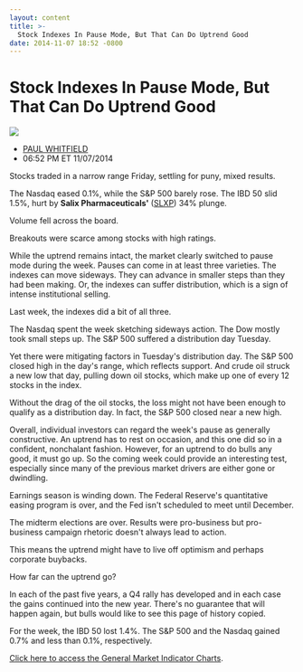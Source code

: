 ```yaml
---
layout: content
title: >-
  Stock Indexes In Pause Mode, But That Can Do Uptrend Good
date: 2014-11-07 18:52 -0800
---
```



Stock Indexes In Pause Mode, But That Can Do Uptrend Good
==========================================================


![](https://www.investors.com/wp-content/uploads/ibd-migrated-images/MPv_141110_635509713901908377.png)

* [PAUL WHITFIELD](https://www.investors.com/author/whitfieldp/ "Posts by PAUL WHITFIELD")
* 06:52 PM ET 11/07/2014




Stocks traded in a narrow range Friday, settling for puny, mixed results.


The Nasdaq eased 0.1%, while the S&P 500 barely rose. The IBD 50 slid 1.5%, hurt by **Salix Pharmaceuticals'** ([SLXP](https://research.investors.com/quote.aspx?symbol=SLXP)) 34% plunge.


Volume fell across the board.


Breakouts were scarce among stocks with high ratings.


While the uptrend remains intact, the market clearly switched to pause mode during the week. Pauses can come in at least three varieties. The indexes can move sideways. They can advance in smaller steps than they had been making. Or, the indexes can suffer distribution, which is a sign of intense institutional selling.


Last week, the indexes did a bit of all three.


The Nasdaq spent the week sketching sideways action. The Dow mostly took small steps up. The S&P 500 suffered a distribution day Tuesday.


Yet there were mitigating factors in Tuesday's distribution day. The S&P 500 closed high in the day's range, which reflects support. And crude oil struck a new low that day, pulling down oil stocks, which make up one of every 12 stocks in the index.


Without the drag of the oil stocks, the loss might not have been enough to qualify as a distribution day. In fact, the S&P 500 closed near a new high.


Overall, individual investors can regard the week's pause as generally constructive. An uptrend has to rest on occasion, and this one did so in a confident, nonchalant fashion. However, for an uptrend to do bulls any good, it must go up. So the coming week could provide an interesting test, especially since many of the previous market drivers are either gone or dwindling.


Earnings season is winding down. The Federal Reserve's quantitative easing program is over, and the Fed isn't scheduled to meet until December.


The midterm elections are over. Results were pro-business but pro-business campaign rhetoric doesn't always lead to action.


This means the uptrend might have to live off optimism and perhaps corporate buybacks.


How far can the uptrend go?


In each of the past five years, a Q4 rally has developed and in each case the gains continued into the new year. There's no guarantee that will happen again, but bulls would like to see this page of history copied.


For the week, the IBD 50 lost 1.4%. The S&P 500 and the Nasdaq gained 0.7% and less than 0.1%, respectively.


[Click here to access the General Market Indicator Charts](https://www.investors.com/pdf/GMI_111014.pdf).




